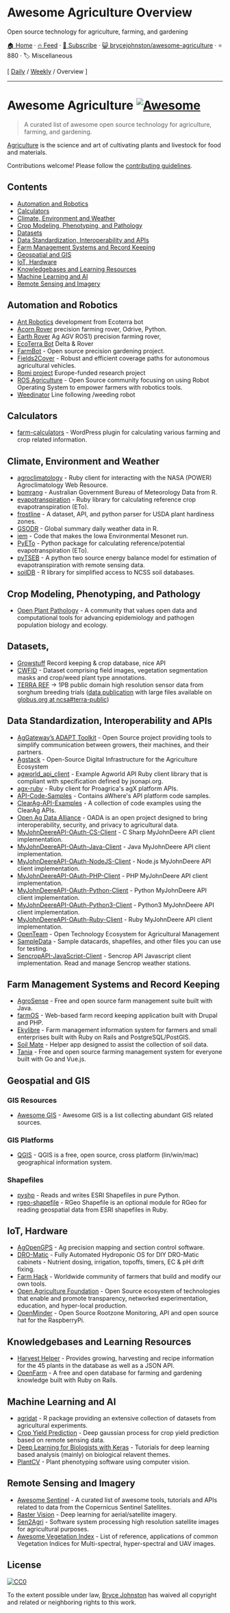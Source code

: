 # Awesome Agriculture Overview

Open source technology for agriculture, farming, and gardening

[🏠 Home](/README.md) · [🔥 Feed](https://www.trackawesomelist.com/brycejohnston/awesome-agriculture/rss.xml) · [📮 Subscribe](https://trackawesomelist.us17.list-manage.com/subscribe?u=d2f0117aa829c83a63ec63c2f&id=36a103854c) · [😺 brycejohnston/awesome-agriculture](https://github.com/brycejohnston/awesome-agriculture) · ⭐ 880 · 🏷️ Miscellaneous

[ [Daily](/content/brycejohnston/awesome-agriculture/README.md) / [Weekly](/content/brycejohnston/awesome-agriculture/week/README.md) / Overview ]

---

# Awesome Agriculture [![Awesome](https://awesome.re/badge.svg)](https://awesome.re)

> A curated list of awesome open source technology for agriculture, farming, and gardening.

[Agriculture](https://en.wikipedia.org/wiki/Agriculture) is the science and art of cultivating plants and livestock for food and materials.

Contributions welcome! Please follow the [contributing guidelines](https://github.com/beaorn/awesome-agriculture/blob/master/contributing.md).

## Contents

*   [Automation and Robotics](#automation-and-robotics)
*   [Calculators](#calculators)
*   [Climate, Environment and Weather](#climate-environment-and-weather)
*   [Crop Modeling, Phenotyping, and Pathology](#crop-modeling-phenotyping-and-pathology)
*   [Datasets](#datasets)
*   [Data Standardization, Interoperability and APIs](#data-standardization-interoperability-and-apis)
*   [Farm Management Systems and Record Keeping](#farm-management-systems-and-record-keeping)
*   [Geospatial and GIS](#geospatial-and-gis)
*   [IoT, Hardware](#iot-hardware)
*   [Knowledgebases and Learning Resources](#knowledgebases-and-learning-resources)
*   [Machine Learning and AI](#machine-learning-and-ai)
*   [Remote Sensing and Imagery](#remote-sensing-and-imagery)

## Automation and Robotics

*   [Ant Robotics](https://antrobotics.de/) development from Ecoterra bot
*   [Acorn Rover](https://github.com/Twisted-Fields) precision farming rover, Odrive, Python.
*   [Earth Rover](https://github.com/earthrover) Ag AGV ROS1) precision farming rover,
*   [EcoTerra Bot](https://ecoterrabot.com/) Delta & Rover
*   [FarmBot](https://github.com/farmbot) -  Open source precision gardening project.
*   [Fields2Cover](https://github.com/Fields2Cover/Fields2Cover) - Robust and efficient coverage paths for autonomous agricultural vehicles.
*   [Romi project](https://media.romi-project.eu/documents/index.html) Europe-funded research project
*   [ROS Agriculture](http://rosagriculture.org/) - Open Source community focusing on using Robot Operating System to empower farmers with robotics tools.
*   [Weedinator](https://hackaday.io/project/53896-weedinator-2019) Line following /weeding robot

## Calculators

*   [farm-calculators](https://github.com/brycejohnston/farm-calculators) - WordPress plugin for calculating various farming and crop related information.

## Climate, Environment and Weather

*   [agroclimatology](https://github.com/brycejohnston/agroclimatology) - Ruby client for interacting with the NASA (POWER) Agroclimatology Web Resource.
*   [bomrang](https://github.com/ropensci/bomrang) - Australian Government Bureau of Meteorology Data from R.
*   [evapotranspiration](https://github.com/brycejohnston/evapotranspiration) - Ruby library for calculating reference crop evapotranspiration (ETo).
*   [frostline](https://github.com/waldoj/frostline) - A dataset, API, and python parser for USDA plant hardiness zones.
*   [GSODR](https://github.com/ropensci/GSODR) - Global summary daily weather data in R.
*   [iem](https://github.com/akrherz/iem) - Code that makes the Iowa Environmental Mesonet run.
*   [PyETo](https://github.com/woodcrafty/PyETo) - Python package for calculating reference/potential evapotranspiration (ETo).
*   [pyTSEB](https://github.com/hectornieto/pyTSEB) - A python two source energy balance model for estimation of evapotranspiration with remote sensing data.
*   [soilDB](https://github.com/ncss-tech/soilDB) - R library for simplified access to NCSS soil databases.

## Crop Modeling, Phenotyping, and Pathology

*   [Open Plant Pathology](https://www.openplantpathology.org/) - A community that values open data and computational tools for advancing epidemiology and pathogen population biology and ecology.

## Datasets,

*   [Growstuff](https://www.growstuff.org/crops) Record keeping & crop database, nice API
*   [CWFID](https://github.com/cwfid/dataset) - Dataset comprising field images, vegetation segmentation masks and crop/weed plant type annotations.
*   [TERRA REF](https://terraref.org) -> 1PB public domain high resolution sensor data from sorghum breeding trials ([data publication](https://doi.org/10.5061/dryad.4b8gtht99) with large files available on [globus.org at ncsa#terra-public](https://app.globus.org/file-manager?origin_id=e8feaff4-96cd-11ea-bf90-0e6cccbb0103\&origin_path=%2F))

## Data Standardization, Interoperability and APIs

*   [AgGateway’s ADAPT Toolkit](https://adaptframework.org) - Open Source project providing tools to simplify communication between growers, their machines, and their partners.
*   [Agstack](https://agstack.org) - Open-Source Digital Infrastructure for the Agriculture Ecosystem
*   [agworld\_api\_client](https://github.com/agworld/agworld_api_client) - Example Agworld API Ruby client library that is compliant with specification defined by jsonapi.org.
*   [agx-ruby](https://github.com/brycejohnston/agx-ruby) - Ruby client for Proagrica's agX platform APIs.
*   [API-Code-Samples](https://github.com/aWhereAPI/API-Code-Samples) - Contains aWhere's API platform code samples.
*   [ClearAg-API-Examples](https://github.com/IterisClearAg/ClearAg-API-Examples) - A collection of code examples using the ClearAg APIs.
*   [Open Ag Data Alliance](https://github.com/oada) - OADA is an open project designed to bring interoperability, security, and privacy to agricultural data.
*   [MyJohnDeereAPI-OAuth-CS-Client](https://github.com/JohnDeere/MyJohnDeereAPI-OAuth-CS-Client) - C Sharp MyJohnDeere API client implementation.
*   [MyJohnDeereAPI-OAuth-Java-Client](https://github.com/JohnDeere/MyJohnDeereAPI-OAuth-Java-Client) - Java MyJohnDeere API client implementation.
*   [MyJohnDeereAPI-OAuth-NodeJS-Client](https://github.com/JohnDeere/MyJohnDeereAPI-OAuth-NodeJS-Client) - Node.js MyJohnDeere API client implementation.
*   [MyJohnDeereAPI-OAuth-PHP-Client](https://github.com/JohnDeere/MyJohnDeereAPI-OAuth-PHP-Client) - PHP MyJohnDeere API client implementation.
*   [MyJohnDeereAPI-OAuth-Python-Client](https://github.com/JohnDeere/MyJohnDeereAPI-OAuth-Python-Client) - Python MyJohnDeere API client implementation.
*   [MyJohnDeereAPI-OAuth-Python3-Client](https://github.com/JohnDeere/MyJohnDeereAPI-OAuth-Python3-Client) - Python3 MyJohnDeere API client implementation.
*   [MyJohnDeereAPI-OAuth-Ruby-Client](https://github.com/JohnDeere/MyJohnDeereAPI-OAuth-Ruby-Client) - Ruby MyJohnDeere API client implementation.
*   [OpenTeam](https://openteam.community/) - Open Technology Ecosystem for Agricultural Management
*   [SampleData](https://github.com/JohnDeere/SampleData) - Sample datacards, shapefiles, and other files you can use for testing.
*   [SencropAPI-JavaScript-Client](https://github.com/sencrop/sencrop-js-api-client) - Sencrop API Javascript client implementation. Read and manage Sencrop weather stations.

## Farm Management Systems and Record Keeping

*   [AgroSense](https://bitbucket.org/corizon/agrosense) - Free and open source farm management suite built with Java.
*   [farmOS](https://github.com/farmOS/farmOS) - Web-based farm record keeping application built with Drupal and PHP.
*   [Ekylibre](https://github.com/ekylibre/ekylibre) - Farm management information system for farmers and small enterprises built with Ruby on Rails and PostgreSQL/PostGIS.
*   [Soil Mate](https://github.com/Open-Source-Agriculture/soil_mate) - Helper app designed to assist the collection of soil data.
*   [Tania](https://github.com/Tanibox/tania-core) - Free and open source farming management system for everyone built with Go and Vue.js.

## Geospatial and GIS

### GIS Resources

*   [Awesome GIS](https://github.com/sshuair/awesome-gis) - Awesome GIS is a list collecting abundant GIS related sources.

### GIS Platforms

*   [QGIS](https://qgis.org) - QGIS is a free, open source, cross platform (lin/win/mac) geographical information system.

### Shapefiles

*   [pyshp](https://github.com/GeospatialPython/pyshp) - Reads and writes ESRI Shapefiles in pure Python.
*   [rgeo-shapefile](https://github.com/rgeo/rgeo-shapefile) - RGeo Shapefile is an optional module for RGeo for reading geospatial data from ESRI shapefiles in Ruby.

## IoT, Hardware

*   [AgOpenGPS](https://github.com/farmerbriantee/AgOpenGPS) - Ag precision mapping and section control software.
*   [DRO-Matic](https://github.com/drolsen/DRO-Matic) - Fully Automated Hydroponic OS for DIY DRO-Matic cabinets - Nutrient dosing, irrigation, topoffs, timers, EC & pH drift fixing.
*   [Farm Hack](https://farmhack.org/tools) - Worldwide community of farmers that build and modify our own tools.
*   [Open Agriculture Foundation](https://github.com/OpenAgricultureFoundation) -  Open Source ecosystem of technologies that enable and promote transparency, networked experimentation, education, and hyper-local production.
*   [OpenMinder](https://github.com/autogrow/openminder) - Open Source Rootzone Monitoring, API and open source hat for the RaspberryPi.

## Knowledgebases and Learning Resources

*   [Harvest Helper](https://github.com/damwhit/harvest_helper) -  Provides growing, harvesting and recipe information for the 45 plants in the database as well as a JSON API.
*   [OpenFarm](https://github.com/openfarmcc/OpenFarm) - A free and open database for farming and gardening knowledge built with Ruby on Rails.

## Machine Learning and AI

*   [agridat](https://github.com/kwstat/agridat) - R package providing an extensive collection of datasets from agricultural experiments.
*   [Crop Yield Prediction](https://github.com/JiaxuanYou/crop_yield_prediction) - Deep gaussian process for crop yield prediction based on remote sensing data.
*   [Deep Learning for Biologists with Keras](https://github.com/totti0223/deep_learning_for_biologists_with_keras) - Tutorials for deep learning based analysis (mainly) on biological relavent themes.
*   [PlantCV](https://github.com/danforthcenter/plantcv) - Plant phenotyping software using computer vision.

## Remote Sensing and Imagery

*   [Awesome Sentinel](https://github.com/Fernerkundung/awesome-sentinel) - A curated list of awesome tools, tutorials and APIs related to data from the Copernicus Sentinel Satellites.
*   [Raster Vision](https://github.com/azavea/raster-vision) - Deep learning for aerial/satellite imagery.
*   [Sen2Agri](https://github.com/Sen2Agri/Sen2Agri-System) - Software system processing high resolution satellite images for agricultural purposes.
*   [Awesome Vegetation Index](https://github.com/px39n/Awesome-Vegetation-Index) - List of reference, applications of common Vegetation Indices for Multi-spectral, hyper-spectral and UAV images.

## License

[![CC0](http://mirrors.creativecommons.org/presskit/buttons/88x31/svg/cc-zero.svg)](https://creativecommons.org/publicdomain/zero/1.0/)

To the extent possible under law, [Bryce Johnston](https://github.com/brycejohnston) has waived all copyright and related or neighboring rights to this work.

